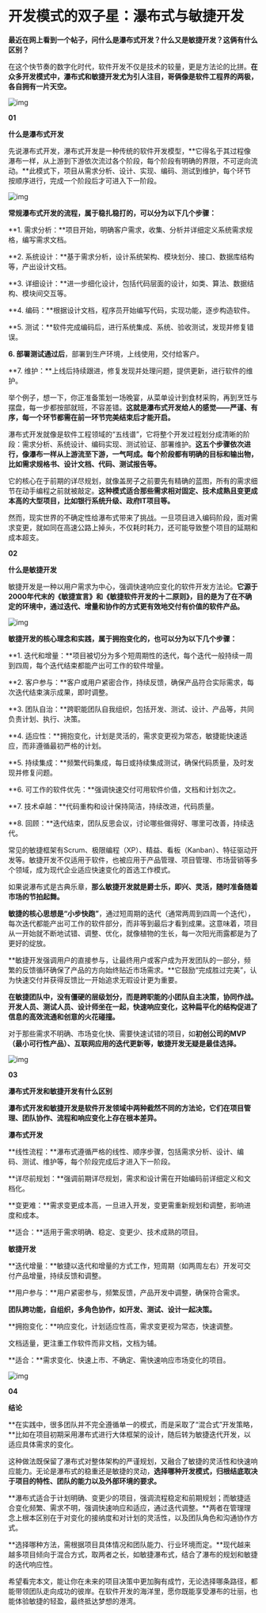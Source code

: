 # 开发模式的双子星：瀑布式与敏捷开发

**最近在网上看到一个帖子，问什么是瀑布式开发？什么又是敏捷开发？这俩有什么区别？**

在这个快节奏的数字化时代，软件开发不仅是技术的较量，更是方法论的比拼。**在众多开发模式中，瀑布式和敏捷开发尤为引人注目，哥俩像是软件工程界的两极，各自拥有一片天空。**

![img](https://pics2.baidu.com/feed/d53f8794a4c27d1e781632b5fb71a160dcc438c5.jpeg@f_auto?token=dc254b4986aec51bf28effbf4504b972)

**01**

**什么是瀑布式开发**

先说瀑布式开发，瀑布式开发是一种传统的软件开发模型，**它得名于其过程像瀑布一样，从上游到下游依次流过各个阶段，每个阶段有明确的界限，不可逆向流动。**此模式下，项目从需求分析、设计、实现、编码、测试到维护，每个环节按顺序进行，完成一个阶段后才可进入下一阶段。

![img](https://pics2.baidu.com/feed/2934349b033b5bb52cbf9084d677d937b700bc97.jpeg@f_auto?token=e70e7591adc8be5355212feaf5e07152)

**常规瀑布式开发的流程，属于稳扎稳打的，可以分为以下几个步骤：**

**1. 需求分析：**项目开始，明确客户需求，收集、分析并详细定义系统需求规格，编写需求文档。

**2. 系统设计：**基于需求分析，设计系统架构、模块划分、接口、数据库结构等，产出设计文档。

**3. 详细设计：**进一步细化设计，包括代码层面的设计，如类、算法、数据结构、模块间交互等。

**4. 编码：**根据设计文档，程序员开始编写代码，实现功能，逐步构造软件。

**5. 测试：**软件完成编码后，进行系统集成、系统、验收测试，发现并修复错误。

**6. 部署测试通过后**，部署到生产环境，上线使用，交付给客户。

**7. 维护：**上线后持续跟进，修复发现并处理问题，提供更新，进行软件的维护。

举个例子，想一下，你正准备策划一场晚宴，从菜单设计到食材采购，再到烹饪与摆盘，每一步都按部就班，不容差错。**这就是瀑布式开发给人的感觉——严谨、有序，每一个环节都需在前一环节完美结束后才能开启。**

瀑布式开发就像是软件工程领域的“五线谱”，它将整个开发过程划分成清晰的阶段：需求分析、系统设计、编码实现、测试验证、部署维护。**这五个步骤依次进行，像瀑布一样从上游流至下游，一气呵成。每个阶段都有明确的目标和输出物，比如需求规格书、设计文档、代码、测试报告等。**

它的核心在于前期的详尽规划，就像盖房子之前要先有精确的蓝图，所有的需求细节在动手编程之前就被敲定。**这种模式适合那些需求相对固定、技术成熟且变更成本高的大型项目，比如银行系统升级、政府IT项目等。**

然而，现实世界的不确定性给瀑布式带来了挑战。一旦项目进入编码阶段，面对需求变更，就如同在高速公路上掉头，不仅耗时耗力，还可能导致整个项目的延期和成本超支。

**02**

**什么是敏捷开发**

敏捷开发是一种以用户需求为中心，强调快速响应变化的软件开发方法论。**它源于2000年代末的《敏捷宣言》和《敏捷软件开发的十二原则》，目的是为了在不确定的环境中，通过迭代、增量和协作的方式更有效地交付有价值的软件产品。**

![img](https://pics5.baidu.com/feed/29381f30e924b89967732fe9b1a2119b087bf6c3.jpeg@f_auto?token=7fa107aacb41a092bf964ff7bc933269)

**敏捷开发的核心理念和实践，属于拥抱变化的，也可以分为以下几个步骤：**

**1. 迭代和增量：**项目被切分为多个短周期性的迭代，每个迭代一般持续一周到四周，每个迭代结束都能产出可工作的软件增量。

**2. 客户参与：**客户或用户紧密合作，持续反馈，确保产品符合实际需求，每次迭代结束演示成果，即时调整。

**3. 团队自治：**跨职能团队自我组织，包括开发、测试、设计、产品等，共同负责计划、执行、决策。

**4. 适应性：**拥抱变化，计划是灵活的，需求变更视为常态，敏捷能快速适应，而非遵循最初严格的计划。

**5. 持续集成：**频繁代码集成，每日或持续集成测试，确保代码质量，及时发现并修复问题。

**6. 可工作的软件优先：**强调快速交付可用软件价值，文档和计划次之。

**7. 技术卓越：**代码重构和设计保持简洁，持续改进，代码质量。

**8. 回顾：**迭代结束，团队反思会议，讨论哪些做得好、哪里可改善，持续迭代。

常见的敏捷框架有Scrum、极限编程（XP）、精益、看板（Kanban）、特征驱动开发等。敏捷开发不仅适用于软件，也被应用于产品管理、项目管理、市场营销等多个领域，成为现代企业适应快速变化的首选工作模式。

如果说瀑布式是古典乐章，**那么敏捷开发就是爵士乐，即兴、灵活，随时准备随着市场的节拍起舞。**

**敏捷的核心思想是“小步快跑”**，通过短周期的迭代（通常两周到四周一个迭代），每次迭代都能产出可工作的软件部分，而非等到最后才看到成果。这意味着，项目从一开始就不断地试错、调整、优化，就像植物的生长，每一次阳光雨露都是为了更好的绽放。

**敏捷开发强调用户的直接参与，让最终用户或客户成为开发团队的一部分，频繁的反馈循环确保了产品的方向始终贴近市场需求。**它鼓励“完成胜过完美”，认为快速交付并获得反馈比一开始追求无瑕设计更为重要。

**在敏捷团队中，没有僵硬的层级划分，而是跨职能的小团队自主决策，协同作战。开发人员、测试人员、设计师坐在一起，快速响应变化，这种扁平化的结构促进了信息的高效流通和创意的火花碰撞。**

对于那些需求不明确、市场变化快、需要快速试错的项目，如**初创公司的MVP（最小可行性产品）、互联网应用的迭代更新等，敏捷开发无疑是最佳选择。**

![img](https://pics2.baidu.com/feed/4bed2e738bd4b31cf46d15f858722b719f2ff857.jpeg@f_auto?token=473deb2d0fbc2b1a314b292329807f4a)

**03**

**瀑布式开发和敏捷开发有什么区别**

**瀑布式开发和敏捷开发是软件开发领域中两种截然不同的方法论，它们在项目管理、团队协作、流程和响应变化上存在根本差异。**

**瀑布式开发**

**线性流程：**瀑布式遵循严格的线性、顺序步骤，包括需求分析、设计、编码、测试、维护等，每个阶段完成后才进入下一阶段。

**详尽前规划：**强调前期详尽规划，需求和设计需在开始编码前详细定义和文档化。

**变更难：**需求变更成本高，一旦进入开发，变更需重新规划和调整，影响进度和成本。

**适合：**适用于需求明确、稳定、变更少、技术成熟的项目。

**敏捷开发**

**迭代增量：**敏捷以迭代和增量的方式工作，短周期（如两周左右）开发可交付产品增量，持续反馈和调整。

**用户参与：**用户紧密参与，频繁反馈，产品开发中调整，确保符合需求。

**团队跨功能，自组织，多角色协作，如开发、测试、设计一起决策。**

**拥抱变化：**响应变化，计划适应性高，需求变更视为常态，快速调整。

文档适量，更注重工作软件而非文档，文档为辅。

**适合：**需求变化、快速上市、不确定、需快速响应市场变化的项目。

![img](https://pics6.baidu.com/feed/38dbb6fd5266d01639826955488fd80934fa3562.jpeg@f_auto?token=69d877670fae81992a5a66ca3794fb43)

**04**

**结论**

**在实践中，很多团队并不完全遵循单一的模式，而是采取了“混合式”开发策略，**比如在项目初期采用瀑布式进行大体框架的设计，随后转为敏捷迭代开发，以适应具体需求的变化。

这种做法既保留了瀑布式对整体架构的严谨规划，又融合了敏捷的灵活性和快速响应能力。无论是瀑布式的稳重还是敏捷的灵动，**选择哪种开发模式，归根结底取决于项目的特性、团队的能力以及外部环境的要求。**

**瀑布式适合于计划明确、变更少的项目，强调流程稳定和前期规划；而敏捷适合变化频繁、需求不明，强调快速响应和适应，通过迭代调整。**两者在管理理念上根本区别在于对变化的接纳度和对计划的灵活性，以及团队角色和沟通协作方式。

**选择哪种方法，需根据项目具体情况和团队能力、行业环境而定。**现代越来越多项目倾向于混合方式，取两者之长，如敏捷瀑布式，结合了瀑布的规划和敏捷的迭代响应性。

希望看完本文，能让你在未来的项目决策中更加胸有成竹，无论选择哪条路径，都能带领团队走向成功的彼岸。在软件开发的海洋里，愿你既能享受瀑布的壮丽，也能体验敏捷的轻盈，最终抵达梦想的港湾。